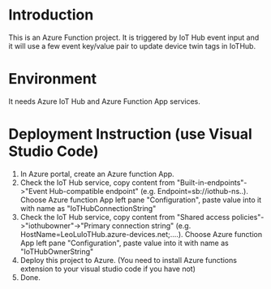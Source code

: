 # Introduction
This is an Azure Function project. It is triggered by IoT Hub event input and it will use a few event key/value pair to update device twin tags in IoTHub.

# Environment
It needs Azure IoT Hub and Azure Function App services.

# Deployment Instruction (use Visual Studio Code)
1. In Azure portal, create an Azure function App.
2. Check the IoT Hub service, copy content from "Built-in-endpoints"->"Event Hub-compatible endpoint" (e.g. Endpoint=sb://iothub-ns..). Choose Azure function App left pane "Configuration", paste value into it with name as "IoTHubConnectionString"
3. Check the IoT Hub service, copy content from "Shared access policies"->"iothubowner"->"Primary connection string" (e.g. HostName=LeoLuIoTHub.azure-devices.net;....). Choose Azure function App left pane "Configuration", paste value into it with name as "IoTHubOwnerString"
4. Deploy this project to Azure. (You need to install Azure functions extension to your visual studio code if you have not)
5. Done.